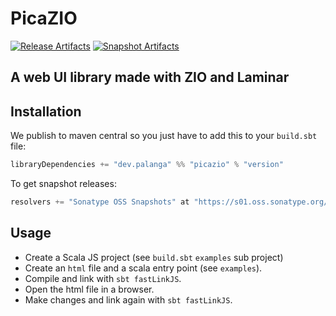 PicaZIO
=======

[![Release Artifacts][Badge-SonatypeReleases]][Link-SonatypeReleases]
[![Snapshot Artifacts][Badge-SonatypeSnapshots]][Link-SonatypeSnapshots]

A web UI library made with ZIO and Laminar
------------------------------------------

Installation
------------

We publish to maven central so you just have to add this to your `build.sbt` file:

```sbt
libraryDependencies += "dev.palanga" %% "picazio" % "version"
```

To get snapshot releases:

```sbt
resolvers += "Sonatype OSS Snapshots" at "https://s01.oss.sonatype.org/content/repositories/snapshots",
```


Usage
-----

* Create a Scala JS project (see `build.sbt` `examples` sub project)
* Create an `html` file and a scala entry point (see `examples`).
* Compile and link with `sbt fastLinkJS`.
* Open the html file in a browser.
* Make changes and link again with `sbt fastLinkJS`.

[//]: # (* For a production build run `TODO`)


[Link-SonatypeReleases]: https://s01.oss.sonatype.org/content/repositories/releases/io/github/palanga/picazio-core_sjs1_3/ "Sonatype Releases"
[Link-SonatypeSnapshots]: https://s01.oss.sonatype.org/content/repositories/snapshots/io/github/palanga/picazio-core_sjs1_3/ "Sonatype Snapshots"

[Badge-SonatypeReleases]: https://img.shields.io/nexus/r/https/s01.oss.sonatype.org/io.github.palanga/picazio-core_sjs1_3.svg "Sonatype Releases"
[Badge-SonatypeSnapshots]: https://img.shields.io/nexus/s/https/s01.oss.sonatype.org/io.github.palanga/picazio-core_sjs1_3.svg "Sonatype Snapshots"

